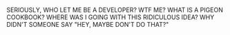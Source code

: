 SERIOUSLY, WHO LET ME BE A DEVELOPER? WTF ME? WHAT IS A PIGEON COOKBOOK? WHERE WAS I GOING WITH THIS RIDICULOUS IDEA? WHY DIDN'T SOMEONE SAY "HEY, MAYBE DON'T DO THAT?"
